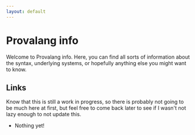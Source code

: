 ```yaml
---
layout: default
---
```

# Provalang info
Welcome to Provalang info. Here, you can find all sorts of information about the syntax, underlying systems, or hopefully anything else you might want to know.

## Links
Know that this is still a work in progress, so there is probably not going to be much here at first, but feel free to come back later
to see if I wasn't not lazy enough to not update this.

 * Nothing yet!